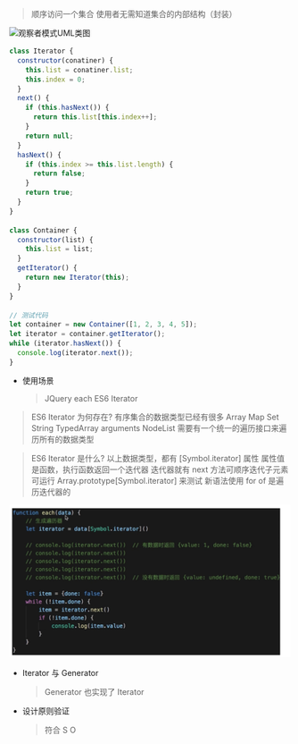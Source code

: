 > 顺序访问一个集合
> 使用者无需知道集合的内部结构（封装）

![观察者模式UML类图](./resource/013/观察者模式UML类图.png)

```js
class Iterator {
  constructor(conatiner) {
    this.list = conatiner.list;
    this.index = 0;
  }
  next() {
    if (this.hasNext()) {
      return this.list[this.index++];
    }
    return null;
  }
  hasNext() {
    if (this.index >= this.list.length) {
      return false;
    }
    return true;
  }
}

class Container {
  constructor(list) {
    this.list = list;
  }
  getIterator() {
    return new Iterator(this);
  }
}

// 测试代码
let container = new Container([1, 2, 3, 4, 5]);
let iterator = container.getIterator();
while (iterator.hasNext()) {
  console.log(iterator.next());
}
```

- 使用场景
  > JQuery each
  > ES6 Iterator

> ES6 Iterator 为何存在?
> 有序集合的数据类型已经有很多
> Array Map Set String TypedArray arguments NodeList
> 需要有一个统一的遍历接口来遍历所有的数据类型

> ES6 Iterator 是什么?
> 以上数据类型，都有 [Symbol.iterator] 属性
> 属性值是函数，执行函数返回一个迭代器
> 迭代器就有 next 方法可顺序迭代子元素
> 可运行 Array.prototype[Symbol.iterator] 来测试
> 新语法使用 for of 是遍历迭代器的

![ES6Iterator演示](./resource/013/ES6Iterator演示.png)

- Iterator 与 Generator

  > Generator 也实现了 Iterator

- 设计原则验证
  > 符合 S O
